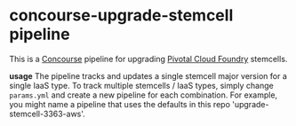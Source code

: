 # concourse-upgrade-stemcell pipeline

This is a [Concourse](https://concourse.ci) pipeline for upgrading [Pivotal Cloud Foundry](https://pivotal.io/platform) stemcells.

**usage**
The pipeline tracks and updates a single stemcell major version for a single IaaS type. To track multiple stemcells / IaaS types, simply change `params.yml` and create a new pipeline for each combination. For example, you might name a pipeline that uses the defaults in this repo 'upgrade-stemcell-3363-aws'.
